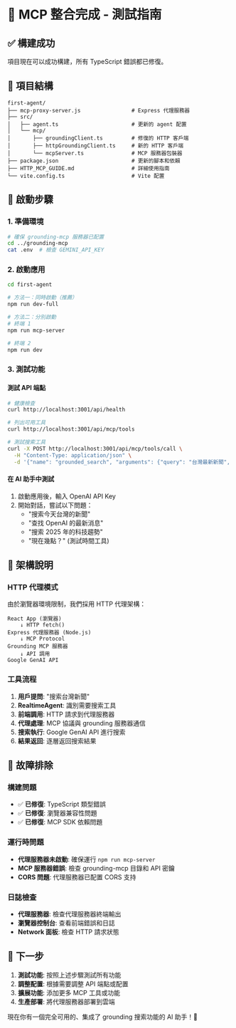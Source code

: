 # 🎉 MCP 整合完成 - 測試指南

## ✅ 構建成功
項目現在可以成功構建，所有 TypeScript 錯誤都已修復。

## 📁 項目結構
```
first-agent/
├── mcp-proxy-server.js                # Express 代理服務器
├── src/
│   ├── agent.ts                       # 更新的 agent 配置
│   └── mcp/
│       ├── groundingClient.ts         # 修復的 HTTP 客戶端
│       ├── httpGroundingClient.ts     # 新的 HTTP 客戶端
│       └── mcpServer.ts               # MCP 服務器包裝器
├── package.json                       # 更新的腳本和依賴
├── HTTP_MCP_GUIDE.md                  # 詳細使用指南
└── vite.config.ts                     # Vite 配置
```

## 🚀 啟動步驟

### 1. 準備環境
```bash
# 確保 grounding-mcp 服務器已配置
cd ../grounding-mcp
cat .env  # 檢查 GEMINI_API_KEY
```

### 2. 啟動應用
```bash
cd first-agent

# 方法一：同時啟動（推薦）
npm run dev-full

# 方法二：分別啟動
# 終端 1
npm run mcp-server

# 終端 2  
npm run dev
```

### 3. 測試功能

#### 測試 API 端點
```bash
# 健康檢查
curl http://localhost:3001/api/health

# 列出可用工具
curl http://localhost:3001/api/mcp/tools

# 測試搜索工具
curl -X POST http://localhost:3001/api/mcp/tools/call \
  -H "Content-Type: application/json" \
  -d '{"name": "grounded_search", "arguments": {"query": "台灣最新新聞", "include_citations": true}}'
```

#### 在 AI 助手中測試
1. 啟動應用後，輸入 OpenAI API Key
2. 開始對話，嘗試以下問題：
   - "搜索今天台灣的新聞"
   - "查找 OpenAI 的最新消息"
   - "搜索 2025 年的科技趨勢"
   - "現在幾點？" (測試時間工具)

## 🔧 架構說明

### HTTP 代理模式
由於瀏覽器環境限制，我們採用 HTTP 代理架構：

```
React App (瀏覽器)
    ↓ HTTP fetch()
Express 代理服務器 (Node.js)
    ↓ MCP Protocol  
Grounding MCP 服務器
    ↓ API 調用
Google GenAI API
```

### 工具流程
1. **用戶提問**: "搜索台灣新聞"
2. **RealtimeAgent**: 識別需要搜索工具
3. **前端調用**: HTTP 請求到代理服務器
4. **代理處理**: MCP 協議與 grounding 服務器通信
5. **搜索執行**: Google GenAI API 進行搜索
6. **結果返回**: 逐層返回搜索結果

## 🐛 故障排除

### 構建問題
- ✅ **已修復**: TypeScript 類型錯誤
- ✅ **已修復**: 瀏覽器兼容性問題
- ✅ **已修復**: MCP SDK 依賴問題

### 運行時問題
- **代理服務器未啟動**: 確保運行 `npm run mcp-server`
- **MCP 服務器錯誤**: 檢查 grounding-mcp 目錄和 API 密鑰
- **CORS 問題**: 代理服務器已配置 CORS 支持

### 日誌檢查
- **代理服務器**: 檢查代理服務器終端輸出
- **瀏覽器控制台**: 查看前端錯誤和日誌
- **Network 面板**: 檢查 HTTP 請求狀態

## 🎯 下一步

1. **測試功能**: 按照上述步驟測試所有功能
2. **調整配置**: 根據需要調整 API 端點或配置
3. **擴展功能**: 添加更多 MCP 工具或功能
4. **生產部署**: 將代理服務器部署到雲端

現在你有一個完全可用的、集成了 grounding 搜索功能的 AI 助手！🎉
